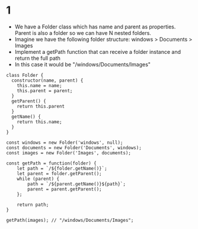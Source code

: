 # 1

- We have a Folder class which has name and parent as properties. Parent is also a folder so we can have N nested folders.
- Imagine we have the following folder structure: windows > Documents > Images
- Implement a getPath function that can receive a folder instance and return the full path
- In this case it would be "/windows/Documents/Images"

```
class Folder {
  constructor(name, parent) {
    this.name = name;
    this.parent = parent;
  }
  getParent() {
    return this.parent
  }
  getName() {
    return this.name;
  }
}

const windows = new Folder('windows', null);
const documents = new Folder('Documents', windows);
const images = new Folder('Images', documents);

const getPath = function(folder) {
    let path = `/${folder.getName()}`;
    let parent = folder.getParent();
    while (parent) {
        path = `/${parent.getName()}${path}`;
        parent = parent.getParent();
    };

    return path;
}

getPath(images); // "/windows/Documents/Images";
```
